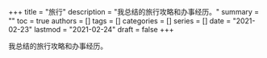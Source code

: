 +++
title = "旅行"
description = "我总结的旅行攻略和办事经历。"
summary = ""
toc = true
authors = []
tags = []
categories = []
series = []
date =  "2021-02-23"
lastmod = "2021-02-24"
draft = false
+++

我总结的旅行攻略和办事经历。
